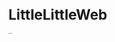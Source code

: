 # LittleLittleWeb

<img src="https://github.com/Srar-Git/LittleLittleWeb/assets/65151826/e570b0d7-ca2c-47bd-9f7a-8ebc461f4a5d" alt="LLW" style="zoom: 15%;" />
